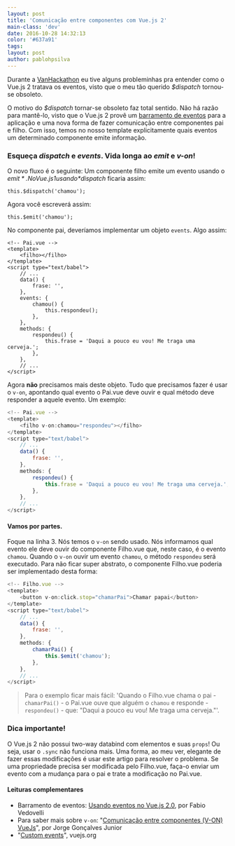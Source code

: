 ```yaml
---
layout: post
title: 'Comunicação entre componentes com Vue.js 2'
main-class: 'dev'
date: 2016-10-28 14:32:13 
color: '#637a91'
tags: 
layout: post
author: pablohpsilva
---
```


Durante a [VanHackathon](https://www.vanhack.com/hackathon) eu tive alguns probleminhas pra entender como o Vue.js 2 tratava os eventos, visto que o meu tão querido *$dispatch* tornou-se obsoleto.

O motivo do *$dispatch* tornar-se obsoleto faz total sentido. Não há razão para mantê-lo, visto que o Vue.js 2 provê um [barramento de eventos](http://www.vuejs-brasil.com.br/usando-eventos-no-vue-js-2/) para a aplicação e uma nova forma de fazer comunicação entre componentes pai e filho. Com isso, temos no nosso template explicitamente quais eventos um determinado componente emite informação. 

### Esqueça *dispatch* e *events*. Vida longa ao *emit* e *v-on*!

O novo fluxo é o seguinte: Um componente filho emite um evento usando o *$emit*. No Vue.js 1 usando *$dispatch* ficaria assim:

```
this.$dispatch('chamou');
```

Agora você escreverá assim:
```
this.$emit('chamou');
```

No componente pai, deveríamos implementar um objeto `events`. Algo assim:
```
<!-- Pai.vue -->
<template>
    <filho></filho>
</template>
<script type="text/babel">
    // ...
    data() {
        frase: '',
    },
    events: {
        chamou() {
            this.respondeu();
        },
    },
    methods: {
        respondeu() {
            this.frase = 'Daqui a pouco eu vou! Me traga uma cerveja.';
        },
    },
    // ...
</script>
```

Agora **não** precisamos mais deste objeto. Tudo que precisamos fazer é usar o `v-on`, apontando qual evento o Pai.vue deve ouvir e qual método deve responder a aquele evento. Um exemplo:

```javascript
<!-- Pai.vue -->
<template>
    <filho v-on:chamou="respondeu"></filho>
</template>
<script type="text/babel">
    // ...
    data() {
        frase: '',
    },
    methods: {
        respondeu() {
            this.frase = 'Daqui a pouco eu vou! Me traga uma cerveja.';
        },
    },
    // ...
</script>
```

#### Vamos por partes.

Foque na linha 3. Nós temos o `v-on` sendo usado. Nós informamos qual evento ele deve ouvir do componente Filho.vue que, neste caso, é o evento `chamou`. Quando o `v-on` ouvir um evento `chamou`, o método `respondeu` será executado. Para não ficar super abstrato, o componente Filho.vue poderia ser implementado desta forma:

```javascript
<!-- Filho.vue -->
<template>
    <button v-on:click.stop="chamarPai">Chamar papai</button>
</template>
<script type="text/babel">
    // ...
    data() {
        frase: '',
    },
    methods: {
        chamarPai() {
            this.$emit('chamou');
        },
    },
    // ...
</script>
```

> Para o exemplo ficar mais fácil: 'Quando o Filho.vue chama o pai - `chamarPai()` - o Pai.vue ouve que alguém o `chamou` e responde - `respondeu()` - que: "Daqui a pouco eu vou! Me traga uma cerveja."'.

### Dica importante!

O Vue.js 2 não possui two-way databind com elementos e suas `props`! Ou seja, usar o `.sync` não funciona mais. Uma forma, ao meu ver, elegante de fazer essas modificações é usar este artigo para resolver o problema. Se uma propriedade precisa ser modificada pelo Filho.vue, faça-o enviar um evento com a mudança para o pai e trate a modificação no Pai.vue.


#### Leituras complementares

* Barramento de eventos: [Usando eventos no Vue.js 2.0](http://www.vuejs-brasil.com.br/usando-eventos-no-vue-js-2/), por Fabio Vedovelli
* Para saber mais sobre `v-on`: "[Comunicação entre componentes (V-ON) VueJs](http://www.vuejs-brasil.com.br/comunicacao-entre-componentes-via-eventos-vuejs-1-0/)", por Jorge Gonçalves Junior
* "[Custom events](http://vuejs.org/guide/components.html#Custom-Events)", vuejs.org
